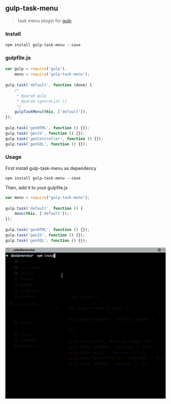 ## gulp-task-menu

> task menu plugin for [gulp](http://gulpjs.com/)

### Install

```shell
npm install gulp-task-menu --save
```

### gulpfile.js

```javascript
var gulp = require('gulp'),
    menu = require('gulp-task-menu');

gulp.task('default', function (done) {
    /*
     * @param gulp
     * @param ignoreList []
     */
    gulpTaskMenu(this, ['default']);
});

gulp.task('genHTML', function () {});
gulp.task('genJS', function () {});
gulp.task('genController', function () {});
gulp.task('genSQL', function () {});
```

### Usage

First install gulp-task-menu as dependency

```
npm install gulp-task-menu --save
```

Then, add it to yout gulpfile.js

```javascript
var menu = require("gulp-task-menu");

gulp.task('default', function () {
    menu(this, ['default']);
});

gulp.task('genHTML', function () {});
gulp.task('genJS', function () {});
gulp.task('genSQL', function () {});
```

![](https://raw.githubusercontent.com/thyagoluciano/gulp-task-menu/master/gulp-task-menu.gif)

